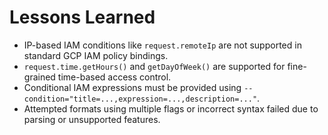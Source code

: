 # Lessons Learned

- IP-based IAM conditions like `request.remoteIp` are not supported in standard GCP IAM policy bindings.
- `request.time.getHours()` and `getDayOfWeek()` are supported for fine-grained time-based access control.
- Conditional IAM expressions must be provided using `--condition="title=...,expression=...,description=..."`.
- Attempted formats using multiple flags or incorrect syntax failed due to parsing or unsupported features.
